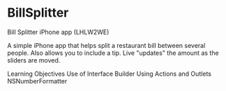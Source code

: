 # BillSplitter
Bill Splitter iPhone app (LHLW2WE)

A simple iPhone app that helps split a restaurant bill between several people.
Also allows you to include a tip.
Live "updates" the amount as the sliders are moved.

Learning Objectives
Use of Interface Builder
Using Actions and Outlets
NSNumberFormatter

